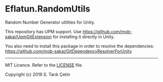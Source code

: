 # Eflatun.RandomUtils
Random Number Generator utilities for Unity.

This repository has UPM support. Use https://github.com/mob-sakai/UpmGitExtension for installing it directly in Unity.

You also need to install this package in order to resolve the dependencies: https://github.com/mob-sakai/GitDependencyResolverForUnity

----

MIT Licence. Refer to the [LICENSE](/LICENSE) file.

Copyright (c) 2019 S. Tarık Çetin
